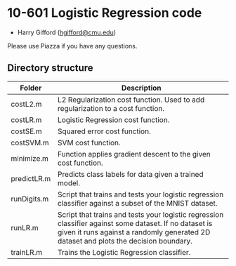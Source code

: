 # 10-601 Logistic Regression code #

- Harry Gifford (hgifford@cmu.edu)

Please use Piazza if you have any questions.

## Directory structure

Folder      | Description
------      | -----------
costL2.m    | L2 Regularization cost function. Used to add regularization to a cost function.
costLR.m    | Logistic Regression cost function.
costSE.m    | Squared error cost function.
costSVM.m   | SVM cost function.
minimize.m  | Function applies gradient descent to the given cost function.
predictLR.m | Predicts class labels for data given a trained model.
runDigits.m | Script that trains and tests your logistic regression classifier against a subset of the MNIST dataset.
runLR.m     | Script that trains and tests your logistic regression classifier against some dataset. If no dataset is given it runs against a randomly generated 2D dataset and plots the decision boundary.
trainLR.m   | Trains the Logistic Regression classifier.
